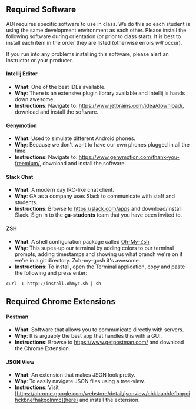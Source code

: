 

## Required Software

ADI requires specific software to use in class. We do this so each student is using the same development environment as each other. Please install the following software during orientation (or prior to class start). It is best to install each item in the order they are listed (otherwise errors *will* occur).

If you run into any problems installing this software, please alert an instructor or your producer.

#### Intellij Editor

* **What**: One of the best IDEs available.
* **Why**: There is an extensive plugin library available and Intellij is hands down awesome.
* **Instructions**: Navigate to: https://www.jetbrains.com/idea/download/, download and install the software.

#### Genymotion

* **What**: Used to simulate different Android phones.
* **Why**: Because we don't want to have our own phones plugged in all the time.
* **Instructions**: Navigate to: https://www.genymotion.com/thank-you-freemium/, download and install the software.

#### Slack Chat

* **What**: A modern day IRC-like chat client.
* **Why**: GA as a company uses Slack to communicate with staff and students.
* **Instructions**: Browse to https://slack.com/apps and download/install Slack. Sign in to the **ga-students** team that you have been invited to.

#### ZSH

* **What**: A shell configuration package called [Oh-My-Zsh](https://github.com/robbyrussell/oh-my-zsh)
* **Why**: This supes-up our terminal by adding colors to our terminal prompts,
adding timestamps and showing us what branch we're on if we're in a git directory.
Zoh-my-gosh it's awesome.
* **Instructions**: To install, open the Terminal application, copy and paste
the following and press enter:

```
curl -L http://install.ohmyz.sh | sh
```

## Required Chrome Extensions

#### Postman

* **What**: Software that allows you to communicate directly with servers.
* **Why**: It is arguably the best app that handles this with a GUI.
* **Instructions**: Browse to https://www.getpostman.com/ and download the Chrome Extension.


#### JSON View

* **What**: An extension that makes JSON look pretty.
* **Why**: To easily navigate JSON files using a tree-view.
* **Instructions**: Visit [https://chrome.google.com/webstore/detail/jsonview/chklaanhfefbnpoihckbnefhakgolnmc](here) and install the extension.
